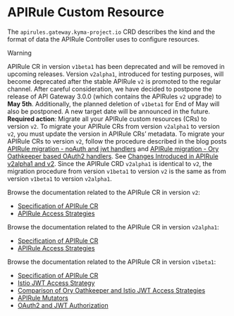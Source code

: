 # APIRule Custom Resource <!-- {docsify-ignore-all} -->

The `apirules.gateway.kyma-project.io` CRD describes the kind and the format of data the APIRule Controller uses to configure resources.

> [!WARNING]
> APIRule CR in version `v1beta1` has been deprecated and will be removed in upcoming releases. Version `v2alpha1`, introduced for testing purposes, will become deprecated after the stable APIRule `v2` is promoted to the regular channel.
> After careful consideration, we have decided to postpone the release of API Gateway 3.0.0 (which contains the APIRules `v2` upgrade) to **May 5th**.
> Additionally, the planned deletion of `v1beta1` for End of May will also be postponed. A new target date will be announced in the future.
> **Required action**: Migrate all your APIRule custom resources (CRs) to version `v2`.
> To migrate your APIRule CRs from version `v2alpha1` to version `v2`, you must update the version in APIRule CRs’ metadata.
> To migrate your APIRule CRs to version `v2`, follow the procedure described in the blog posts [APIRule migration - noAuth and jwt handlers](https://community.sap.com/t5/technology-blogs-by-sap/sap-btp-kyma-runtime-apirule-migration-noauth-and-jwt-handlers/ba-p/13882833) and [APIRule migration - Ory Oathkeeper based OAuth2 handlers](https://community.sap.com/t5/technology-blogs-by-sap/sap-btp-kyma-runtime-apirule-migration-ory-oathkeeper-based-oauth2-handlers/ba-p/13896184). See [Changes Introduced in APIRule v2alpha1 and v2](https://help.sap.com/docs/link-disclaimer?site=https%3A%2F%2Fcommunity.sap.com%2Ft5%2Ftechnology-blogs-by-sap%2Fchanges-introduced-in-apirule-v2alpha1-and-v2%2Fba-p%2F14029529). 
> Since the APIRule CRD `v2alpha1` is identical to `v2`, the migration procedure from version `v1beta1` to version `v2` is the same as from version `v1beta1` to version `v2alpha1`.

Browse the documentation related to the APIRule CR in version `v2`:
- [Specification of APIRule CR](./04-10-apirule-custom-resource.md)
- [APIRule Access Strategies](./04-15-api-rule-access-strategies.md)

Browse the documentation related to the APIRule CR in version `v2alpha1`:
- [Specification of APIRule CR](./v2alpha1/04-10-apirule-custom-resource.md)
- [APIRule Access Strategies](./v2alpha1/04-15-api-rule-access-strategies.md)

Browse the documentation related to the APIRule CR in version `v1beta1`:
- [Specification of APIRule CR](./v1beta1-deprecated/04-10-apirule-custom-resource.md)
- [Istio JWT Access Strategy](./v1beta1-deprecated/04-20-apirule-istio-jwt-access-strategy.md)
- [Comparison of Ory Oathkeeper and Istio JWT Access Strategies](./v1beta1-deprecated/04-30-apirule-jwt-ory-and-istio-comparison.md)
- [APIRule Mutators](./v1beta1-deprecated/04-40-apirule-mutators.md)
- [OAuth2 and JWT Authorization](./v1beta1-deprecated/04-50-apirule-authorizations.md)
